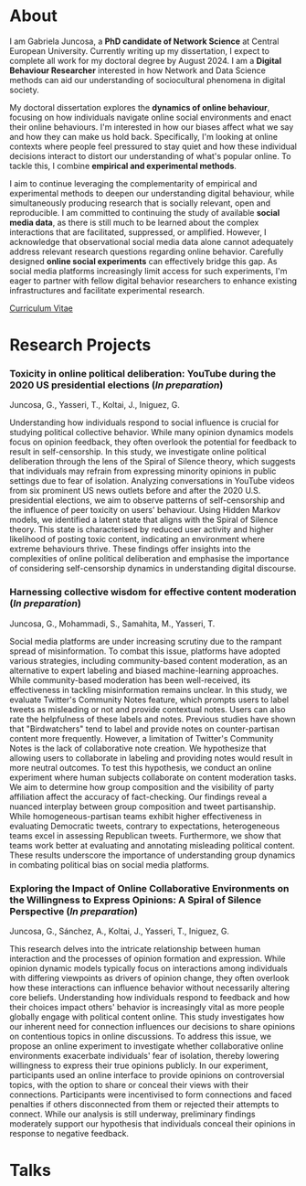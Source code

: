 # About
I am Gabriela Juncosa, a **PhD candidate of Network Science** at Central European University. Currently writing up my dissertation, I expect to complete all work for my doctoral degree by August 2024. I am a **Digital Behaviour Researcher** interested in how Network and Data Science methods can aid our understanding of sociocultural phenomena in digital society. 

My doctoral dissertation explores the **dynamics of online behaviour**, focusing on how individuals navigate online social environments and enact their online behaviours. I'm interested in how our biases affect what we say and how they can make us hold back. Specifically, I'm looking at online contexts where people feel pressured to stay quiet and how these individual decisions interact to distort our understanding of what's popular online. To tackle this, I combine **empirical and experimental methods**.

I aim to continue leveraging the complementarity of empirical and experimental methods to deepen our understanding digital behaviour, while simultaneously producing research that is socially relevant, open and reproducible. I am committed to continuing the study of available **social media data**, as there is still much to be learned about the complex interactions that are facilitated, suppressed, or amplified. However, I acknowledge that observational social media data alone cannot adequately address relevant research questions regarding online behavior. Carefully designed **online social experiments** can effectively bridge this gap. As social media platforms increasingly limit access for such experiments, I'm eager to partner with fellow digital behavior researchers to enhance existing infrastructures and facilitate experimental research. 

<a href="Slides/GJuncosaPhdCV.pdf">Curriculum Vitae</a>

# Research Projects

### Toxicity in online political deliberation: YouTube during the 2020 US presidential elections (*In preparation*)
Juncosa, G., Yasseri, T., Koltai, J., Iniguez, G.

Understanding how individuals respond to social influence is crucial for studying political collective behavior. While many opinion dynamics models focus on opinion feedback, they often overlook the potential for feedback to result in self-censorship. In this study, we investigate online political deliberation through the lens of the Spiral of Silence theory, which suggests that individuals may refrain from expressing minority opinions in public settings due to fear of isolation. Analyzing conversations in YouTube videos from six prominent US news outlets before and after the 2020 U.S. presidential elections, we aim to observe patterns of self-censorship and the influence of peer toxicity on users' behaviour. Using Hidden Markov models, we identified a latent state that aligns with the Spiral of Silence theory. This state is characterised by reduced user activity and higher likelihood of posting toxic content, indicating an environment where extreme behaviours thrive. These findings offer insights into the complexities of online political deliberation and emphasise the importance of considering self-censorship dynamics in understanding digital discourse.

### Harnessing collective wisdom for effective content moderation (*In preparation*)
Juncosa, G., Mohammadi, S., Samahita, M., Yasseri, T.

Social media platforms are under increasing scrutiny due to the rampant spread of misinformation. To combat this issue, platforms have adopted various strategies, including community-based content moderation, as an alternative to expert labeling and biased machine-learning approaches. While community-based moderation has been well-received, its effectiveness in tackling misinformation remains unclear. In this study, we evaluate Twitter's Community Notes feature, which prompts users to label tweets as misleading or not and provide contextual notes. Users can also rate the helpfulness of these labels and notes. Previous studies have shown that "Birdwatchers" tend to label and provide notes on counter-partisan content more frequently. However, a limitation of Twitter's Community Notes is the lack of collaborative note creation. We hypothesize that allowing users to collaborate in labeling and providing notes would result in more neutral outcomes. To test this hypothesis, we conduct an online experiment where human subjects collaborate on content moderation tasks. We aim to determine how group composition and the visibility of party affiliation affect the accuracy of fact-checking. Our findings reveal a nuanced interplay between group composition and tweet partisanship. While homogeneous-partisan teams exhibit higher effectiveness in evaluating Democratic tweets, contrary to expectations, heterogeneous teams excel in assessing Republican tweets. Furthermore, we show that teams work better at evaluating and annotating
misleading political content. These results underscore the importance of understanding group dynamics in combating political bias on social media platforms.

### Exploring the Impact of Online Collaborative Environments on the Willingness to Express Opinions: A Spiral of Silence Perspective (*In preparation*)
Juncosa, G., Sánchez, A., Koltai, J., Yasseri, T., Iniguez, G.

This research delves into the intricate relationship between human interaction and the processes of opinion formation and expression. While opinion dynamic models typically focus on interactions among individuals with differing viewpoints as drivers of opinion change, they often overlook how these interactions can influence behavior without necessarily altering core beliefs. Understanding how individuals respond to feedback and how their choices impact others' behavior is increasingly vital as more people globally engage with political content online. This study investigates how our inherent need for connection influences our decisions to share opinions on contentious topics in online discussions. To address this issue, we propose an online experiment to investigate whether collaborative online environments exacerbate individuals' fear of isolation, thereby lowering willingness to express their true opinions publicly. In our experiment, participants used an online interface to provide opinions on controversial topics, with the option to share or conceal their views with their connections. Participants were incentivised to form connections and faced penalties if others disconnected from them or rejected their attempts to connect. While our analysis is still underway, preliminary findings moderately support our hypothesis that individuals conceal their opinions in response to negative feedback. 

# Talks 



